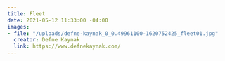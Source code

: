 ```yaml
---
title: Fleet
date: 2021-05-12 11:33:00 -04:00
images:
- file: "/uploads/defne-kaynak_0_0.49961100-1620752425_fleet01.jpg"
  creator: Defne Kaynak
  link: https://www.defnekaynak.com/
---
```


